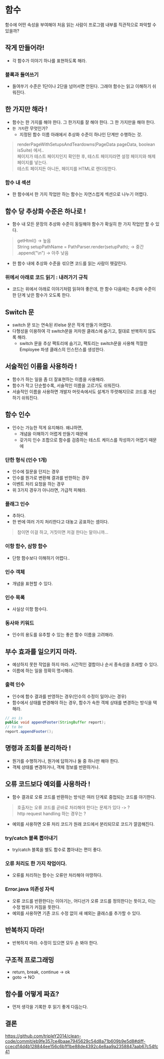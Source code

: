 
# 함수

함수에 어떤 속성을 부여해야 처음 읽는 사람이 프로그램 내부를 직관적으로 파악할 수 있을까?

## 작게 만들어라!
- 각 함수가 이야기 하나를 표현하도록 해라.

### 블록과 들여쓰기
- 들여쑤기 수준은 1단이나 2단을 넘어서면 안된다. 그래야 함수는 읽고 이해하기 쉬워진다.

## 한 가지만 해라 !
- 함수는 한 가지를 해야 한다. 그 한가지를 잘 해야 한다. 그 한 가지만을 해야 한다.
- `한 가지`란 무엇인가?
  - 지정된 함수 이름 아래에서 추상화 수준이 하나인 단계만 수행하는 것.
> renderPageWithSetupsAndTeardowns(PageData pageData, boolean isSuite) 에서..  
> 페이지가 테스트 페이지인지 확인한 후, 테스트 페이지라면 설정 페이지와 해제 페이지를 넣는다.  
> 테스트 페이지든 아니든, 페이지를 HTML로 렌더링한다.  

### 함수 내 섹션
- 한 함수에서 한 가지 작업만 하는 함수는 자연스럽게 섹션으로 나누기 어렵다.


## 함수 당 추상화 수준은 하나로 !
- 함수 내 모든 문장의 추상화 수준이 동일해야 함수가 확실히 한 가지 작업만 할 수 있다.
> getHtml() -> 높음  
> String setupPathName = PathParser.render(setupPath); -> 중간  
> .append("\n") -> 아주 낮음  

- 한 함수 내에 추상화 수준을 섞으면 코드를 읽는 사람이 헷갈린다.

### 위에서 아래로 코드 읽기 : 내려가기 규칙
- 코드는 위에서 아래로 이야기처럼 읽혀야 좋은데, 한 함수 다음에는 추상화 수준이 한 단계 낮은 함수가 오도록 한다.


## Switch 문
- switch 문 또는 연속된 if/else 문은 작게 만들기 어렵다.
- 다형성을 이용하여 각 switch문을 저차원 클래스에 숨기고, 절대로 반복하지 않도록 해라.
  - switch 문을 추상 팩토리에 숨기고, 팩토리는 switch문을 사용해 적절한 Employee 파생 클래스의 인스턴스를 생성한다.



## 서술적인 이름을 사용하라 !
- 함수가 하는 일을 좀 더 잘표현하는 이름을 사용해라.
- 함수가 작고 단순할수록, 서술적인 이름을 고르기도 쉬워진다.
- 서술적인 이름을 사용하면 개발자 머릿속에서도 설계가 뚜렷해지므로 코드를 개선하기 쉬워진다.

## 함수 인수
- 인수는 가능한 적게 유지해라. 왜냐하면,
  - 개념을 이해하기 어렵게 만들기 때문에
  - 갖가지 인수 조합으로 함수를 검증하는 테스트 케이스를 작성하기 어렵기 때문에

### 단한 형식 (인수 1개)
- 인수에 질문을 던지는 경우
- 인수를 뭔가로 변환해 결과를 반한하는 경우
- 이벤트 처리 요청을 하는 경우
- 위 3가지 경우가 아니라면, 가급적 피해라.

### 플래그 인수
- 추하다.
- 한 번에 여러 가지 처리한다고 대놓고 공표하는 셈이다.
> 참이면 이걸 하고, 거짓이면 저걸 한다는 말이니까...

### 이항 함수, 삼항 함수
- 단항 함수보다 이해하기 어렵다..

### 인수 객체
- 개념을 표현할 수 있다.

### 인수 목록
- 사실상 이항 함수다.

### 동사와 키워드
- 인수의 용도를 유추할 수 있는 좋은 함수 이름을 고려해라.

## 부수 효과를 일으키지 마라.
- 예상하지 못한 작업을 하지 마라. 시간적인 결합이나 순서 종속성을 초래할 수 있다.
- 이름에 하는 일을 정확히 명시해라.

### 출력 인수
- 인수에 함수 결과를 반영하는 경우(인수의 수정이 일어나는 경우)
- 함수에서 상태를 변경해야 하는 경우, 함수가 속한 객체 상태를 변경하는 방식을 택해라.
```java
// as is
public void appendFooter(StringBuffer report);
// to be
report.appendFooter();
```

## 명령과 조회를 분리하라 !
- 뭔가를 수행하거나, 뭔가에 답하거나 둘 중 하나만 해야 한다.
- 객체 상태를 변경하거나, 객체 정보를 반환하거나.

## 오류 코드보다 예외를 사용하라 !
- 함수 결과로 오류 코드를 반환하는 방식은 여러 단계로 중첩되는 코드를 야기한다.
> 호출자는 오류 코드를 곧바로 처리해야 한다는 문제가 있다 -> ?  
> http request handling 하는 경우는 ?  

- 예외를 사용하면 오류 처리 코드가 원래 코드에서 분리되므로 코드가 깔끔해진다.

### try/catch 블록 뽑아내기
- try/catch 블록을 별도 함수로 뽑아내는 편이 좋다.

### 오류 처리도 한 가지 작업이다.
- 오류를 처리하는 함수는 오류만 처리해야 마땅하다.

### Error.java 의존성 자석
- 오류 코드를 반환한다는 이야기는, 어디선가 오류 코드를 정의한다는 뜻이고, 이는 수정 범위가 커짐을 뜻한다.
- 예외를 사용하면 기존 코드 수정 없이 새 예외는 클래스를 추가할 수 있다.

## 반복하지 마라!
- 반복하지 마라. 수정이 있으면 모두 손 봐야 한다.

## 구조적 프로그래밍
- return, break, continue -> ok
- goto -> NO

## 함수를 어떻게 짜죠?
- 먼저 생각을 기록한 후 읽기 좋게 다듬는다.

## 결론
https://github.com/tripleY2014/clean-code/commit/eb9fe357ce4baae7945629c54d8a71b609b9e5d8#diff-ccecd14d4b128844ee156c6b1f1be88de4392c4e8aa9a2358847aab67c54fc41
